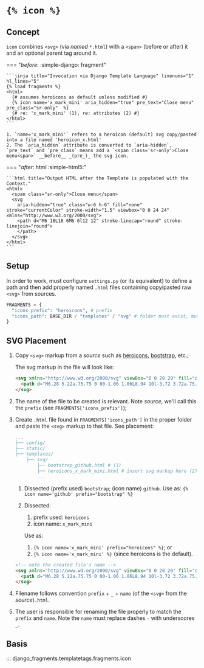 # `{% icon %}`

## Concept

`icon` combines `<svg>` (via _named_ `*.html`) with a `<span>` (before or after) it and an optional parent tag around it.

=== "_before_: :simple-django: fragment"

    ```jinja title="Invocation via Django Template Language" linenums="1" hl_lines="5"
    {% load fragments %}
    <html>
      {# assumes heroicons as default unless modified #}
      {% icon name='x_mark_mini' aria_hidden="true" pre_text="Close menu" pre_class="sr-only"  %}
      {# re: 'x_mark_mini' (1), re: attributes (2) #}
    </html>
    ```

    1. `name='x_mark_mini'` refers to a heroicon (default) svg copy/pasted into a file named 'heroicon_x.html'
    2. The `aria_hidden` attribute is converted to `aria-hidden`, `pre_text` and `pre_class` means add a `<span class='sr-only'>Close menu<span>` __before__ _(pre_)_ the svg icon.

=== "_after_: html :simple-html5:"

    ```html title="Output HTML after the Template is populated with the Context."
    <html>
      <span class="sr-only">Close menu</span>
      <svg
        aria-hidden="true" class="w-6 h-6" fill="none" stroke="currentColor" stroke-width="1.5" viewbox="0 0 24 24" xmlns="http://www.w3.org/2000/svg">
        <path d="M6 18L18 6M6 6l12 12" stroke-linecap="round" stroke-linejoin="round">
        </path>
      </svg>
    </html>
    ```

## Setup

In order to work, must configure `settings.py` (or its equivalent) to define a path and then add properly named `.html` files containing copy/pasted raw `<svg>` from sources.

```py title="src/config/_settings.py"
FRAGMENTS = {
  "icons_prefix": "heroicons", # prefix
  "icons_path": BASE_DIR / "templates" / "svg" # folder must exist, must use Path
}
```

## SVG Placement

1. Copy `<svg>` markup from a _source_ such as [heroicons](https://heroicons.com/), [bootstrap](https://icons.getbootstrap.com/), etc.;

    The svg markup in the file will look like:

      ```html title="x_mark_mini"
      <svg xmlns="http://www.w3.org/2000/svg" viewBox="0 0 20 20" fill="currentColor" class="w-5 h-5">
        <path d="M6.28 5.22a.75.75 0 00-1.06 1.06L8.94 10l-3.72 3.72a.75.75 0 101.06 1.06L10 11.06l3.72 3.72a.75.75 0 101.06-1.06L11.06 10l3.72-3.72a.75.75 0 00-1.06-1.06L10 8.94 6.28 5.22z" />
      </svg>
      ```

2. The name of the file to be created is relevant. Note _source_, we'll call this the `prefix` (see `FRAGMENTS['icons_prefix']`);
3. Create `.html` file found in `FRAGMENTS['icons_path']` in the proper folder and paste the `<svg>` markup to that file. See placement:

      ```yaml title="Prefix of source, name of svg" linenums="1" hl_lines="7"
      ...
      ├── config/
      ├── static/
      ├── templates/
          ├── svg/
              ├── bootstrap_github.html # (1)
              ├── heroicons_x_mark_mini.html # insert svg markup here (2)
              ...
      ```

      1. Dissected (prefix used) `bootstrap`; (icon name) `github`. Use as: `{% icon name='github' prefix="bootstrap" %}`

      1. Dissected:

         1. prefix used: `heroicons`
         2. icon name: `x_mark_mini`

         Use as:

         1. `{% icon name='x_mark_mini' prefix="heroicons" %}`; or
         2. `{% icon name='x_mark_mini' %}` (since heroicons is the default).

      ```html title="/src/templates/svg/heroicons_x_mark_mini.html"
      <!-- note the created file's name -->
      <svg xmlns="http://www.w3.org/2000/svg" viewBox="0 0 20 20" fill="currentColor" class="w-5 h-5">
        <path d="M6.28 5.22a.75.75 0 00-1.06 1.06L8.94 10l-3.72 3.72a.75.75 0 101.06 1.06L10 11.06l3.72 3.72a.75.75 0 101.06-1.06L11.06 10l3.72-3.72a.75.75 0 00-1.06-1.06L10 8.94 6.28 5.22z" />
      </svg>
      ```

4. Filename follows convention `prefix` + `_` + `name` (of the `<svg>` from the _source_)`.html`.
5. The user is responsible for renaming the file properly to match the `prefix` and `name`. Note the `name` must replace dashes `-` with underscores `_`.

## Basis

::: django_fragments.templatetags.fragments.icon
